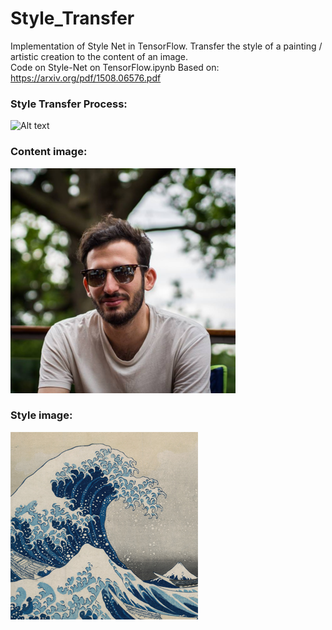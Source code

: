 # Style_Transfer
Implementation of Style Net in TensorFlow.
Transfer the style of a painting / artistic creation to the content of an image.  
Code on Style-Net on TensorFlow.ipynb
Based on:  
https://arxiv.org/pdf/1508.06576.pdf  
### Style Transfer Process:   
![Alt text](stylenet_gif.gif?raw=true "Style Transfer Process")  
### Content image:  
![Alt text](content_small.png?raw=true "Content")  
### Style image:  
![Alt text](style.jpg?raw=true "Style")  
